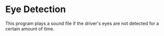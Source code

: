 # Eye Detection

This program plays a sound file if the driver's eyes are not detected for a certain amount of time.


